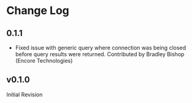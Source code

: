 # Change Log

## 0.1.1

- Fixed issue with generic query where connection was being closed before query results were returned.
  Contributed by Bradley Bishop (Encore Technologies)

## v0.1.0

Initial Revision
